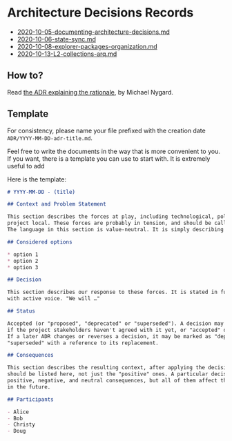 # Architecture Decisions Records

- [2020-10-05-documenting-architecture-decisions.md](ADR/2020-10-05-documenting-architecture-decisions.md)
- [2020-10-06-state-sync.md](ADR/2020-10-06-state-sync.md)
- [2020-10-08-explorer-packages-organization.md](ADR/2020-10-08-explorer-packages-organization.md)
- [2020-10-13-L2-collections-arq.md](ADR/2020-10-13-L2-collections-arq.md)

## How to?

Read [the ADR explaining the rationale](ADR/2020-10-05-documenting-architecture-decisions.md), by Michael Nygard.

## Template

For consistency, please name your file prefixed with the creation date `ADR/YYYY-MM-DD-adr-title.md`.

Feel free to write the documents in the way that is more convenient to you.
If you want, there is a template you can use to start with. It is extremely useful to add

Here is the template:

```markdown
# YYYY-MM-DD - (title)

## Context and Problem Statement

This section describes the forces at play, including technological, political, social, and
project local. These forces are probably in tension, and should be called out as such.
The language in this section is value-neutral. It is simply describing facts.

## Considered options

* option 1
* option 2
* option 3

## Decision

This section describes our response to these forces. It is stated in full sentences,
with active voice. "We will …"

## Status

Accepted (or "proposed", "deprecated" or "superseded"). A decision may be "proposed"
if the project stakeholders haven't agreed with it yet, or "accepted" once it is agreed.
If a later ADR changes or reverses a decision, it may be marked as "deprecated" or
"superseded" with a reference to its replacement.

## Consequences

This section describes the resulting context, after applying the decision. All consequences
should be listed here, not just the "positive" ones. A particular decision may have
positive, negative, and neutral consequences, but all of them affect the team and project
in the future.

## Participants

- Alice
- Bob
- Christy
- Doug

```

